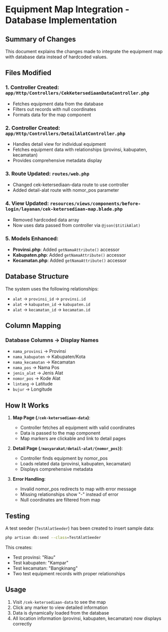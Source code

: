 # Equipment Map Integration - Database Implementation

## Summary of Changes

This document explains the changes made to integrate the equipment map with database data instead of hardcoded values.

## Files Modified

### 1. Controller Created: `app/Http/Controllers/CekKetersediaanDataController.php`

-   Fetches equipment data from the database
-   Filters out records with null coordinates
-   Formats data for the map component

### 2. Controller Created: `app/Http/Controllers/DetailAlatController.php`

-   Handles detail view for individual equipment
-   Fetches equipment data with relationships (provinsi, kabupaten, kecamatan)
-   Provides comprehensive metadata display

### 3. Route Updated: `routes/web.php`

-   Changed cek-ketersediaan-data route to use controller
-   Added detail-alat route with nomor_pos parameter

### 4. View Updated: `resources/views/components/before-login/layanan/cek-ketersediaan-map.blade.php`

-   Removed hardcoded data array
-   Now uses data passed from controller via `@json($titikAlat)`

### 5. Models Enhanced:

-   **Provinsi.php**: Added `getNamaAttribute()` accessor
-   **Kabupaten.php**: Added `getNamaAttribute()` accessor
-   **Kecamatan.php**: Added `getNamaAttribute()` accessor

## Database Structure

The system uses the following relationships:

-   `alat` -> `provinsi_id` -> `provinsi.id`
-   `alat` -> `kabupaten_id` -> `kabupaten.id`
-   `alat` -> `kecamatan_id` -> `kecamatan.id`

## Column Mapping

### Database Columns → Display Names

-   `nama_provinsi` → Provinsi
-   `nama_kabupaten` → Kabupaten/Kota
-   `nama_kecamatan` → Kecamatan
-   `nama_pos` → Nama Pos
-   `jenis_alat` → Jenis Alat
-   `nomor_pos` → Kode Alat
-   `lintang` → Latitude
-   `bujur` → Longitude

## How It Works

1. **Map Page (`/cek-ketersediaan-data`)**:

    - Controller fetches all equipment with valid coordinates
    - Data is passed to the map component
    - Map markers are clickable and link to detail pages

2. **Detail Page (`/masyarakat/detail-alat/{nomor_pos}`)**:

    - Controller finds equipment by nomor_pos
    - Loads related data (provinsi, kabupaten, kecamatan)
    - Displays comprehensive metadata

3. **Error Handling**:
    - Invalid nomor_pos redirects to map with error message
    - Missing relationships show "-" instead of error
    - Null coordinates are filtered from map

## Testing

A test seeder (`TestAlatSeeder`) has been created to insert sample data:

```bash
php artisan db:seed --class=TestAlatSeeder
```

This creates:

-   Test provinsi: "Riau"
-   Test kabupaten: "Kampar"
-   Test kecamatan: "Bangkinang"
-   Two test equipment records with proper relationships

## Usage

1. Visit `/cek-ketersediaan-data` to see the map
2. Click any marker to view detailed information
3. Data is dynamically loaded from the database
4. All location information (provinsi, kabupaten, kecamatan) now displays correctly
